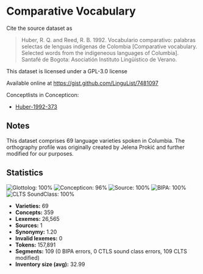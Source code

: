 # Comparative Vocabulary

Cite the source dataset as

> Huber, R. Q. and Reed, R. B. 1992. Vocabulario comparativo: palabras selectas de lenguas indígenas de Colombia [Comparative vocabulary. Selected words from the indigeneous languages of Columbia]. Santafé de Bogota: Asociatión Instituto Lingüístico de Verano.

This dataset is licensed under a GPL-3.0 license

Available online at https://gist.github.com/LinguList/7481097


Conceptlists in Concepticon:
- [Huber-1992-373](https://concepticon.clld.org/contributions/Huber-1992-373)
## Notes

This dataset comprises 69 language varieties spoken in Columbia. The orthography profile was originally created by Jelena Prokić and further modified for our purposes.



## Statistics


![Glottolog: 100%](https://img.shields.io/badge/Glottolog-100%25-brightgreen.svg "Glottolog: 100%")
![Concepticon: 96%](https://img.shields.io/badge/Concepticon-96%25-green.svg "Concepticon: 96%")
![Source: 100%](https://img.shields.io/badge/Source-100%25-brightgreen.svg "Source: 100%")
![BIPA: 100%](https://img.shields.io/badge/BIPA-100%25-brightgreen.svg "BIPA: 100%")
![CLTS SoundClass: 100%](https://img.shields.io/badge/CLTS%20SoundClass-100%25-brightgreen.svg "CLTS SoundClass: 100%")

- **Varieties:** 69
- **Concepts:** 359
- **Lexemes:** 26,565
- **Sources:** 1
- **Synonymy:** 1.20
- **Invalid lexemes:** 0
- **Tokens:** 157,891
- **Segments:** 109 (0 BIPA errors, 0 CTLS sound class errors, 109 CLTS modified)
- **Inventory size (avg):** 32.99